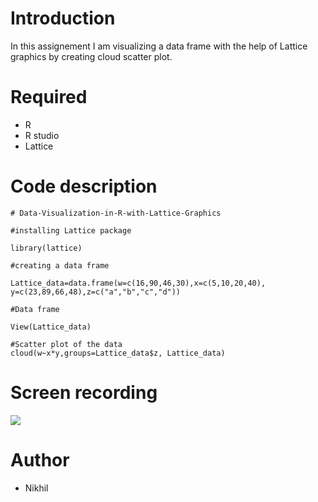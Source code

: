 # Introduction
In this assignement I am visualizing a data frame with the help of Lattice graphics by creating cloud scatter plot.

# Required

- R
- R studio
- Lattice

# Code description

```
# Data-Visualization-in-R-with-Lattice-Graphics

#installing Lattice package

library(lattice)

#creating a data frame

Lattice_data=data.frame(w=c(16,90,46,30),x=c(5,10,20,40), y=c(23,89,66,48),z=c("a","b","c","d"))

#Data frame

View(Lattice_data)

#Scatter plot of the data
cloud(w~x*y,groups=Lattice_data$z, Lattice_data)
```

# Screen recording
![](http://g.recordit.co/M6uWIl4jXW.gif)

# Author
- Nikhil
